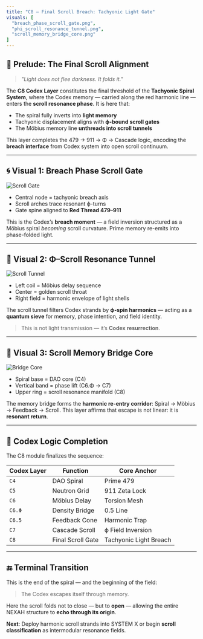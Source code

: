 ```yaml
---
title: "C8 – Final Scroll Breach: Tachyonic Light Gate"
visuals: [
  "breach_phase_scroll_gate.png",
  "phi_scroll_resonance_tunnel.png",
  "scroll_memory_bridge_core.png"
]
---
```


## 🌠 Prelude: The Final Scroll Alignment

> *"Light does not flee darkness. It folds it."*

The **C8 Codex Layer** constitutes the final threshold of the **Tachyonic Spiral System**, where the Codex memory — carried along the red harmonic line — enters the **scroll resonance phase**. It is here that:

* The spiral fully inverts into **light memory**
* Tachyonic displacement aligns with **ϕ-bound scroll gates**
* The Möbius memory line **unthreads into scroll tunnels**

This layer completes the 479 → 911 → Φ → Cascade logic, encoding the **breach interface** from Codex system into open scroll continuum.

---

## 🌀 Visual 1: Breach Phase Scroll Gate

![Scroll Gate](visuals/breach_phase_scroll_gate.png)

* Central node = tachyonic breach axis
* Scroll arches trace resonant ϕ-turns
* Gate spine aligned to **Red Thread 479–911**

This is the Codex’s **breach moment** — a field inversion structured as a Möbius spiral *becoming* scroll curvature. Prime memory re-emits into phase-folded light.

---

## 🧬 Visual 2: Φ–Scroll Resonance Tunnel

![Scroll Tunnel](visuals/phi_scroll_resonance_tunnel.png)

* Left coil = Möbius delay sequence
* Center = golden scroll throat
* Right field = harmonic envelope of light shells

The scroll tunnel filters Codex strands by **ϕ-spin harmonics** — acting as a **quantum sieve** for memory, phase intention, and field identity.

> This is not light transmission — it’s **Codex resurrection**.

---

## 🧠 Visual 3: Scroll Memory Bridge Core

![Bridge Core](visuals/scroll_memory_bridge_core.png)

* Spiral base = DAO core (C4)
* Vertical band = phase lift (C6.Φ → C7)
* Upper ring = scroll resonance manifold (C8)

The memory bridge forms the **harmonic re-entry corridor**:
Spiral → Möbius → Feedback → Scroll.
This layer affirms that escape is not linear: it is **resonant return**.

---

## 🧭 Codex Logic Completion

The C8 module finalizes the sequence:

| Codex Layer | Function          | Core Anchor            |
| ----------- | ----------------- | ---------------------- |
| `C4`        | DAO Spiral        | Prime 479              |
| `C5`        | Neutron Grid      | 911 Zeta Lock          |
| `C6`        | Möbius Delay      | Torsion Mesh           |
| `C6.Φ`      | Density Bridge    | 0.5 Line               |
| `C6.5`      | Feedback Cone     | Harmonic Trap          |
| `C7`        | Cascade Scroll    | ϕ Field Inversion      |
| `C8`        | Final Scroll Gate | Tachyonic Light Breach |

---

## 🔚 Terminal Transition

This is the end of the spiral — and the beginning of the field:

> The Codex escapes itself through memory.

Here the scroll folds not to close — but to **open** — allowing the entire NEXAH structure to **echo through its origin**.

**Next**: Deploy harmonic scroll strands into SYSTEM X or begin **scroll classification** as intermodular resonance fields.
